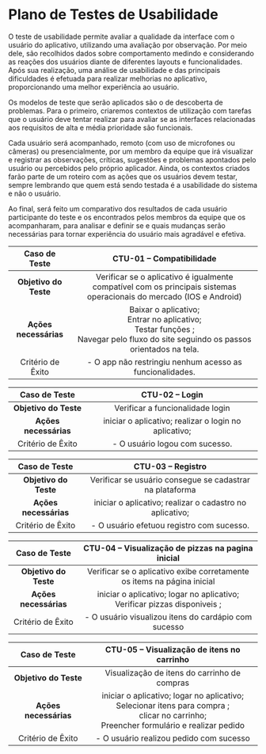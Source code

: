 # Plano de Testes de Usabilidade

O teste de usabilidade permite avaliar a qualidade da interface com o usuário do aplicativo, utilizando uma avaliação por observação. Por meio dele, são recolhidos dados sobre comportamento medindo e considerando as reações dos usuários diante de diferentes layouts e funcionalidades. Após sua realização, uma análise de usabilidade e das principais dificuldades é efetuada para realizar melhorias no aplicativo, proporcionando uma melhor experiência ao usuário.

Os modelos de teste que serão aplicados são o de descoberta de problemas. Para o primeiro, criaremos contextos de utilização com tarefas que o usuário deve tentar realizar para avaliar se as interfaces relacionadas aos requisitos de alta e média prioridade são funcionais. 

Cada usuário será acompanhado, remoto (com uso de microfones ou câmeras) ou presencialmente, por um membro da equipe que irá visualizar e registrar as observações, críticas, sugestões e problemas apontados pelo usuário ou percebidos pelo próprio aplicador. Ainda, os contextos criados farão parte de um roteiro com as ações que os usuários devem testar, sempre lembrando que quem está sendo testada é a usabilidade do sistema e não o usuário.

Ao final, será feito um comparativo dos resultados de cada usuário participante do teste e os encontrados pelos membros da equipe que os acompanharam, para analisar e definir se e quais mudanças serão necessárias para tornar experiência do usuário mais agradável e efetiva.  



| **Caso de Teste** 	| **CTU-01 – Compatibilidade** 	|
|:---:	|:---:	|
| **Objetivo do Teste** 	| Verificar se o aplicativo é igualmente compatível com os principais sistemas operacionais do mercado (IOS e Android) 	|
| **Ações necessárias** 	| Baixar o aplicativo;<br> Entrar no aplicativo;<br> Testar funções ;<br> Navegar pelo fluxo do site seguindo os passos orientados na tela. |
|Critério de Êxito | - O app não restringiu nenhum acesso as funcionalidades. |

| **Caso de Teste** 	| **CTU-02 – Login** 	|
|:---:	|:---:	|
| **Objetivo do Teste** 	| Verificar a funcionalidade login	|
| **Ações necessárias** 	| iniciar o aplicativo;  realizar o login no aplicativo;	|
|Critério de Êxito | - O usuário logou com sucesso. |

| **Caso de Teste** 	| **CTU-03 – Registro** 	|
|:---:	|:---:	|
| **Objetivo do Teste** 	| Verificar se usuário consegue se cadastrar na plataforma	|
| **Ações necessárias** 	| iniciar o aplicativo;  realizar o cadastro no aplicativo; 	|
|Critério de Êxito | - O usuário efetuou registro com sucesso. |

| **Caso de Teste** 	| **CTU-04 – Visualização de pizzas na pagina inicial** 	|
|:---:	|:---:	|
| **Objetivo do Teste** 	| Verificar se o aplicativo exibe corretamente os items na página inicial	|
| **Ações necessárias** 	| iniciar o aplicativo;  logar no aplicativo;<br> Verificar pizzas disponiveis ;	|
|Critério de Êxito | - O usuário visualizou itens do cardápio com sucesso |

| **Caso de Teste** 	| **CTU-05 – Visualização de itens no carrinho** 	|
|:---:	|:---:	|
| **Objetivo do Teste** 	| Visualização de itens do carrinho de compras	|
| **Ações necessárias** 	| iniciar o aplicativo;  logar no aplicativo;<br> Selecionar itens para compra ;<br> clicar no carrinho; <br> Preencher formulário e realizar pedido	|
|Critério de Êxito | - O usuário realizou pedido com sucesso |


